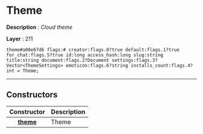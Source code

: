# Theme

**Description** : *Cloud theme*

**Layer** : 211

```tl
theme#a00e67d6 flags:# creator:flags.0?true default:flags.1?true for_chat:flags.5?true id:long access_hash:long slug:string title:string document:flags.2?Document settings:flags.3?Vector<ThemeSettings> emoticon:flags.6?string installs_count:flags.4?int = Theme;
```

---

## Constructors

| Constructor | Description |
| :---: | :--- |
| [**theme**](constructor/theme) | Theme |